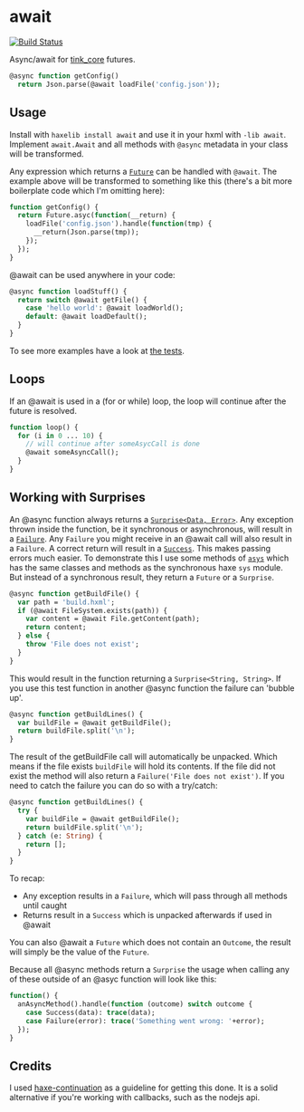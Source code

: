 # await

[![Build Status](https://travis-ci.org/benmerckx/await.svg?branch=master)](https://travis-ci.org/benmerckx/await)
	
Async/await for [tink_core](https://github.com/haxetink/tink_core) futures.

```haxe
@async function getConfig()
  return Json.parse(@await loadFile('config.json'));
```

## Usage

Install with `haxelib install await` and use it in your hxml with `-lib await`. Implement `await.Await` and all methods with `@async` metadata in your class will be transformed.

Any expression which returns a [`Future`](https://github.com/haxetink/tink_core#future) can be handled with `@await`. The example above will be transformed to something like this (there's a bit more boilerplate code which I'm omitting here):

```haxe
function getConfig() {
  return Future.asyc(function(__return) {
    loadFile('config.json').handle(function(tmp) {
      __return(Json.parse(tmp));
    });
  });
}
```

@await can be used anywhere in your code:

```haxe
@async function loadStuff() {
  return switch @await getFile() {
    case 'hello world': @await loadWorld();
    default: @await loadDefault();
  }
}
```

To see more examples have a look at [the tests](https://github.com/benmerckx/await/blob/master/tests/RunTests.hx#L96).


## Loops

If an @await is used in a (for or while) loop, the loop will continue after the future is resolved.

```haxe
function loop() {
  for (i in 0 ... 10) {
    // will continue after someAsycCall is done
    @await someAsyncCall();
  }
}
```


## Working with Surprises

An @async function always returns a [`Surprise<Data, Error>`](https://github.com/haxetink/tink_core#surprise). Any exception thrown inside the function, be it synchronous or asynchronous, will result in a [`Failure`](https://github.com/haxetink/tink_core#outcome). Any `Failure` you might receive in an @await call will also result in a `Failure`. A correct return will result in a [`Success`](https://github.com/haxetink/tink_core#outcome). This makes passing errors much easier. To demonstrate this I use some methods of [`asys`](https://github.com/benmerckx/asys) which has the same classes and methods as the synchronous haxe `sys` module. But instead of a synchronous result, they return a `Future` or a `Surprise`.

```haxe
@async function getBuildFile() {
  var path = 'build.hxml';
  if (@await FileSystem.exists(path)) {
    var content = @await File.getContent(path);
    return content;
  } else {
    throw 'File does not exist';
  }
}
```

This would result in the function returning a `Surprise<String, String>`. If you use this test function in another @async function the failure can 'bubble up'. 

```haxe
@async function getBuildLines() {
  var buildFile = @await getBuildFile();
  return buildFile.split('\n');
}
```

The result of the getBuildFile call will automatically be unpacked. Which means if the file exists `buildFile` will hold its contents. If the file did not exist the method will also return a `Failure('File does not exist')`. If you need to catch the failure you can do so with a try/catch:

```haxe
@async function getBuildLines() {
  try {
    var buildFile = @await getBuildFile();
    return buildFile.split('\n');
  } catch (e: String) {
    return [];
  }
}
```

To recap:
- Any exception results in a `Failure`, which will pass through all methods until caught
- Returns result in a `Success` which is unpacked afterwards if used in @await

You can also @await a `Future` which does not contain an `Outcome`, the result will simply be the value of the `Future`.

Because all @async methods return a `Surprise` the usage when calling any of these outside of an @asyc function will look like this:

```haxe
function() {
  anAsyncMethod().handle(function (outcome) switch outcome {
    case Success(data): trace(data);
    case Failure(error): trace('Something went wrong: '+error);
  });
}
```

## Credits

I used [haxe-continuation](https://github.com/Atry/haxe-continuation) as a guideline for getting this done. It is a solid alternative if you're working with callbacks, such as the nodejs api.
